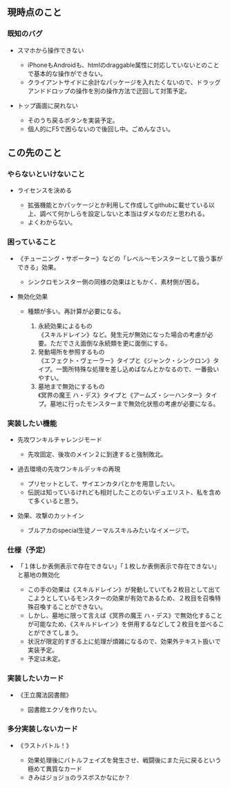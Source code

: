 ## 現時点のこと

### 既知のバグ

- スマホから操作できない

  - iPhoneもAndroidも、htmlのdraggable属性に対応していないとのことで基本的な操作ができない。
  - クライアントサイドに余計なパッケージを入れたくないので、ドラッグアンドドロップの操作を別の操作方法で迂回して対策予定。

- トップ画面に戻れない

  - そのうち戻るボタンを実装予定。
  - 個人的にF5で困らないので後回し中。ごめんなさい。

## この先のこと

### やらないといけないこと

- ライセンスを決める

  - 拡張機能とかパッケージとか利用して作成してgithubに載せている以上、調べて何かしらを設定しないと本当はダメなのだと思われる。
  - よくわからない。

### 困っていること

- 《チューニング・サポーター》などの「レベル～モンスターとして扱う事ができる」効果。

  - シンクロモンスター側の同様の効果はともかく、素材側が困る。

- 無効化効果

  - 種類が多い。再計算が必要になる。

    1. 永続効果によるもの  
       《スキルドレイン》など。発生元が無効になった場合の考慮が必要。ただでさえ面倒な永続類を更に面倒にする。
    2. 発動場所を参照するもの  
       《エフェクト・ヴェーラー》タイプと《ジャンク・シンクロン》タイプ。一箇所特殊な処理を差し込めばなんとかなるので、一番扱いやすい。
    3. 墓地まで無効にするもの  
       《冥界の魔王 ハ・デス》タイプと《アームズ・シーハンター》タイプ。墓地に行ったモンスターまで無効化状態の考慮が必要になる。

### 実装したい機能

- 先攻ワンキルチャレンジモード

  - 先攻固定、後攻のメイン２に到達すると強制敗北。

- 過去環境の先攻ワンキルデッキの再現

  - プリセットとして、サイエンカタパとかを用意したい。
  - 伝説は知っているけれども相対したことのないデュエリスト、私を含めて多くいると思う。

- 効果、攻撃のカットイン

  - ブルアカのspecial生徒ノーマルスキルみたいなイメージで。

### 仕様（予定）

- 「１体しか表側表示で存在できない」「１枚しか表側表示で存在できない」と墓地の無効化

  - この手の効果は《スキルドレイン》が発動していても２枚目として出てこようとしているモンスターの効果が有効であるため、２枚目を召喚特殊召喚することができない。
  - しかし、墓地に限って言えば《冥界の魔王 ハ・デス》で無効化することが可能なため、《スキルドレイン》を併用するなどして２枚目を並べることができてしまう。
  - 状況が限定的すぎる上に処理が煩雑になるので、効果外テキスト扱いで実装予定。
  - 予定は未定。

### 実装したいカード

- 《王立魔法図書館》

  - 図書館エクゾを作りたい。

### 多分実装しないカード

- 《ラストバトル！》

  - 効果処理後にバトルフェイズを発生させ、戦闘後にまた元に戻るという極めて異質なカード
  - きみはジョジョのラスボスかなにか？
